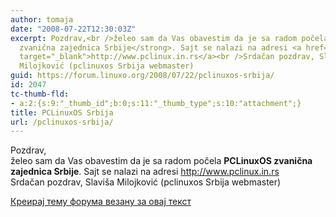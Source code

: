 ```yaml
---
author: tomaja
date: "2008-07-22T12:30:03Z"
excerpt: Pozdrav,<br />želeo sam da Vas obavestim da je sa radom počela <strong>PCLinuxOS
  zvanična zajednica Srbije</strong>. Sajt se nalazi na adresi <a href="http://www.pclinux.in.rs/"
  target="_blank">http://www.pclinux.in.rs</a><br />Srdačan pozdrav, Slavi&scaron;a
  Milojković (pclinuxos Srbija webmaster)
guid: https://forum.linuxo.org/2008/07/22/pclinuxos-srbija/
id: 2047
tc-thumb-fld:
- a:2:{s:9:"_thumb_id";b:0;s:11:"_thumb_type";s:10:"attachment";}
title: PCLinuxOS Srbija
url: /pclinuxos-srbija/
---
```

Pozdrav,  
želeo sam da Vas obavestim da je sa radom počela **PCLinuxOS zvanična zajednica Srbije**. Sajt se nalazi na adresi <a href="http://www.pclinux.in.rs/" target="_blank">http://www.pclinux.in.rs</a>  
Srdačan pozdrav, Slavi&scaron;a Milojković (pclinuxos Srbija webmaster)<!--break-->

[Креирај тему форума везану за овај текст](https://linuxo.org/nova-tema-na-forumu/?se_pid=2047)